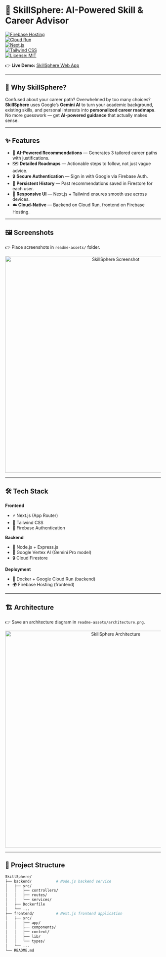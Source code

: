 # 🚀 SkillSphere: AI-Powered Skill & Career Advisor  

[![Firebase Hosting](https://img.shields.io/badge/Hosting-Firebase-orange)]()  
[![Cloud Run](https://img.shields.io/badge/Backend-GCP%20Cloud%20Run-blue)]()  
[![Next.js](https://img.shields.io/badge/Frontend-Next.js-black)]()  
[![Tailwind CSS](https://img.shields.io/badge/Style-TailwindCSS-teal)]()  
[![License: MIT](https://img.shields.io/badge/License-MIT-green.svg)](LICENSE)  

👉 **Live Demo:** [SkillSphere Web App](https://skillsphere-app.web.app)  

---

## 🎯 Why SkillSphere?  
Confused about your career path? Overwhelmed by too many choices?  
**SkillSphere** uses Google’s **Gemini AI** to turn your academic background, existing skills, and personal interests into **personalized career roadmaps**. No more guesswork — get **AI-powered guidance** that actually makes sense.  

---

## ✨ Features  
- 🤖 **AI-Powered Recommendations** — Generates 3 tailored career paths with justifications.  
- 🗺️ **Detailed Roadmaps** — Actionable steps to follow, not just vague advice.  
- 🔒 **Secure Authentication** — Sign in with Google via Firebase Auth.  
- 📜 **Persistent History** — Past recommendations saved in Firestore for each user.  
- 📱 **Responsive UI** — Next.js + Tailwind ensures smooth use across devices.  
- ☁️ **Cloud-Native** — Backend on Cloud Run, frontend on Firebase Hosting.  

---

## 🖼️ Screenshots  
👉 Place screenshots in `readme-assets/` folder.  

<p align="center">  
  <img src="readme-assets/skillsphere-screenshot.jpg" alt="SkillSphere Screenshot" width="700"/>  
</p>  

---

## 🛠️ Tech Stack  

**Frontend**  
- ⚡ Next.js (App Router)  
- 🎨 Tailwind CSS  
- 🔑 Firebase Authentication  

**Backend**  
- 🚀 Node.js + Express.js  
- 🤖 Google Vertex AI (Gemini Pro model)  
- 🔒 Cloud Firestore  

**Deployment**  
- 🐳 Docker + Google Cloud Run (backend)  
- 🌍 Firebase Hosting (frontend)  

---

## 🏗️ Architecture  

👉 Save an architecture diagram in `readme-assets/architecture.png`.  

<p align="center">  
  <img src="readme-assets/architecture.png" alt="SkillSphere Architecture" width="700"/>  
</p>  

---

## 📂 Project Structure  

```bash
SkillSphere/
├── backend/           # Node.js backend service
│   ├── src/
│   │   ├── controllers/
│   │   ├── routes/
│   │   └── services/
│   ├── Dockerfile
│   └── ...
├── frontend/          # Next.js frontend application
│   ├── src/
│   │   ├── app/
│   │   ├── components/
│   │   ├── context/
│   │   ├── lib/
│   │   └── types/
│   └── ...
└── README.md
